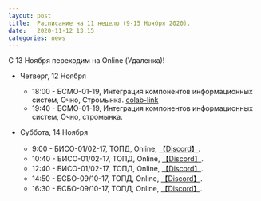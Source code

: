 ```yaml
---
layout: post
title:  Расписание на 11 неделю (9-15 Ноября 2020).
date:   2020-11-12 13:15
categories: news
---
```


С 13 Ноября переходим на Online (Удаленка)!

* Четверг, 12 Ноября
  * 18:00 - БСМО-01-19, Интеграция компонентов информационных систем, Очно, Стромынка. [colab-link](https://colab.research.google.com/drive/1YiDMF24s44ijrQqNDnQ3AnmZzyqNczI4?usp=sharing)
  * 19:40 - БСМО-01-19, Интеграция компонентов информационных систем, Очно, стромынка.
  
* Суббота, 14 Ноября
  * 9:00  - БИСО-01/02-17, ТОПД,  Online,  [【Discord】](https://discord.gg/JRaN4AU).
  * 10:40 - БИСО-01/02-17, ТОПД,  Online,  [【Discord】](https://discord.gg/JRaN4AU).
  * 12:40 - БИСО-01/02-17, ТОПД,  Online,  [【Discord】](https://discord.gg/JRaN4AU).
  * 14:50 - БСБО-09/10-17, ТОПД,  Online,  [【Discord】](https://discord.gg/V8ZUrmc).
  * 16:30 - БСБО-09/10-17, ТОПД,  Online,  [【Discord】](https://discord.gg/V8ZUrmc).
  
